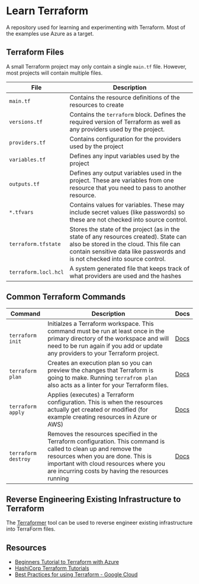 # Learn Terraform

A repository used for learning and experimenting with Terraform.  Most of the examples use Azure as a target.

## Terraform Files

A small Terraform project may only contain a single `main.tf` file.  However, most projects will contain multiple files.

| **File**            | **Description**                                                                                                                     |
|---------------------|-------------------------------------------------------------------------------------------------------------------------------------|
| `main.tf`           | Contains the resource definitions of the resources to create                                                                        |
| `versions.tf`       | Contains the `terraform` block.  Defines the required version of Terraform as well as any providers used by the project.            |
| `providers.tf`      | Contains configuration for the providers used by the project                                                                        |
| `variables.tf`      | Defines any input variables used by the project                                                                                     |
| `outputs.tf`        | Defines any output variables used in the project.  These are variables from one resource that you need to pass to another resource. |
| `*.tfvars`          | Contains values for variables.  These may include secret values (like passwords) so these are not checked into source control.      |
| `terraform.tfstate` | Stores the state of the project (as in the state of any resources created).  State can also be stored in the cloud.  This file can contain sensitive data like passwords and is not checked into source control. |
| `terraform.locl.hcl` | A system generated file that keeps track of what providers are used and the hashes |

## Common Terraform Commands

| Command             | Description | Docs |
|---------------------|-------------|------|
| `terraform init`    | Initialzes a Terraform workspace.  This command must be run at least once in the primary directory of the workspace and will need to be run again if you add or update any providers to your Terraform project. | [Docs](https://developer.hashicorp.com/terraform/cli/commands/init) |
| `terraform plan`    | Creates an execution plan so you can preview the changes that Terraform is going to make.  Running `terrafrom plan` also acts as a linter for your Terraform files. | [Docs](https://developer.hashicorp.com/terraform/cli/commands/plan) |
| `terraform apply`   | Applies (executes) a Terraform configuration.  This is when the resources actually get created or modified (for example creating resources in Azure or AWS) | [Docs](https://developer.hashicorp.com/terraform/cli/commands/apply) |
| `terraform destroy` | Removes the resources specified in the Terraform configuration.  This command is called to clean up and remove the resources when you are done.  This is important with cloud resources where you are incurring costs by having the resources running | [Docs](https://developer.hashicorp.com/terraform/cli/commands/destroy) |

## Reverse Engineering Existing Infrastructure to Terraform

The [Terraformer](https://github.com/GoogleCloudPlatform/terraformer?tab=readme-ov-file) tool can be used to reverse engineer existing infrastructure into TerraForm files.

## Resources

- [Beginners Tutorial to Terraform with Azure](https://www.youtube.com/watch?v=gyZdCzdkSY4)
- [HashiCorp Terraform Tutorials](https://developer.hashicorp.com/terraform/tutorials)
- [Best Practices for using Terraform - Google Cloud](https://cloud.google.com/docs/terraform/best-practices-for-terraform)